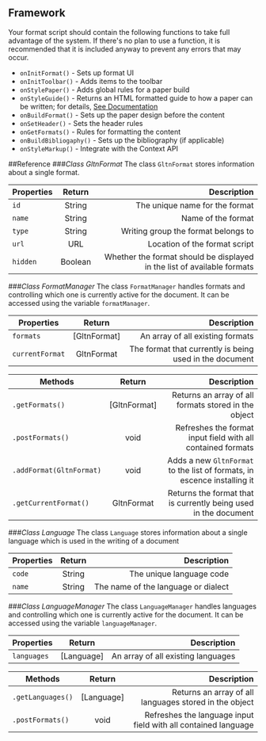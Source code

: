 ## Framework
Your format script should contain the following functions to take full advantage of the system. If there's no plan to use a function, it is recommended that it is included anyway to prevent any errors that may occur.

* `onInitFormat()` - Sets up format UI
* `onInitToolbar()` - Adds items to the toolbar
* `onStylePaper()` - Adds global rules for a paper build
* `onStyleGuide()` - Returns an HTML formatted guide to how a paper can be written; for details, [See Documentation](http://felkerdigitalmedia.com/gltn/docs/index.php?Formats/Style_Guide)
* `onBuildFormat()` - Sets up the paper design before the content
* `onSetHeader()` - Sets the header rules
* `onGetFormats()` - Rules for formatting the content
* `onBuildBibliogaphy()` - Sets up the bibliography (if applicable)
* `onStyleMarkup()` - Integrate with the Context API

##Reference
###*Class GltnFormat*
The class `GltnFormat` stores information about a single format.

| Properties   | Return  | Description                                 |
| ----------   | :-----: | ------------------------------------------: |  
| `id`     | String  | The unique name for the format       |
| `name`        | String     | Name of the format                | 
| `type  `     | String  | Writing group the format belongs to                     |
| `url  `       | URL  | Location of the format script            |
| `hidden    `   | Boolean    | Whether the format should be displayed in the list of available formats|

###*Class FormatManager*
The class `FormatManager` handles formats and controlling which one is currently active for the document. It can be accessed using the variable `formatManager`.

| Properties   | Return  | Description                                 |
| ----------   | :-----: | ------------------------------------------: |  
| `formats`     | [GltnFormat]  | An array of all existing formats       |
| `currentFormat`        | GltnFormat     | The format that currently is being used in the document           | 

| Methods    | Return  | Description                                                       |
| ---------- | :-----: | ----------------------------------------------------------------: |
| `.getFormats()` | [GltnFormat]    | Returns an array of all formats stored in the object                    |
| `.postFormats()` | void   | Refreshes the format input field with all contained formats                    |
| `.addFormat(GltnFormat)`   | void    | Adds a new `GltnFormat` to the list of formats, in escence installing it |
| `.getCurrentFormat()`   | GltnFormat    | Returns the format that is currently being used in the document |

###*Class Language*
The class `Language` stores information about a single language which is used in the writing of a document

| Properties   | Return  | Description                                 |
| ----------   | :-----: | ------------------------------------------: |  
| `code`     | String | The unique language code   |
| `name`        | String     | The name of the language or dialect           | 

###*Class LanguageManager*
The class `LanguageManager` handles languages and controlling which one is currently active for the document. It can be accessed using the variable `languageManager`.

| Properties   | Return  | Description                                 |
| ----------   | :-----: | ------------------------------------------: |  
| `languages`     | [Language]  | An array of all existing languages       |

| Methods    | Return  | Description                                                       |
| ---------- | :-----: | ----------------------------------------------------------------: |
| `.getLanguages()` | [Language]    | Returns an array of all languages stored in the object                    |
| `.postFormats()` | void   | Refreshes the language input field with all contained language                    |


